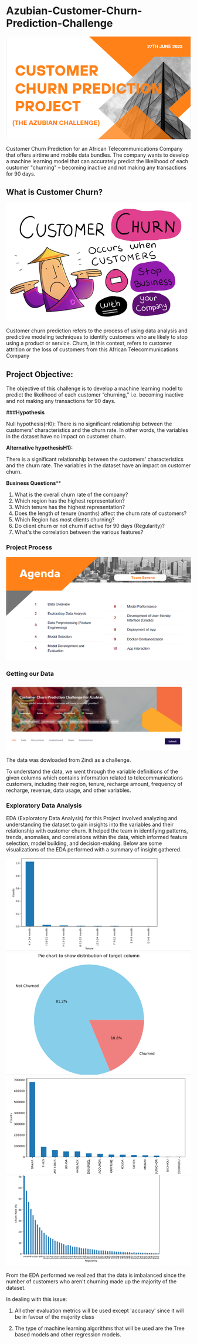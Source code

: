 # Azubian-Customer-Churn-Prediction-Challenge

![Alt text](<churn poster-1.png>)

Customer Churn Prediction for an African Telecommunications Company that offers airtime and mobile data bundles. The company wants to develop a machine learning model that can accurately predict the likelihood of each customer "churning" – becoming inactive and not making any transactions for 90 days.

## **What is Customer Churn?**
![Alt text](5-Effective-Tips-To-Reduce-Customer-Churn-removebg-preview-1.png)

Customer churn prediction refers to the process of using data analysis and predictive modeling techniques to identify customers who are likely to stop using a product or service. Churn, in this context, refers to customer attrition or the loss of customers from this African Telecommunications Company

## **Project Objective:**

The objective of this challenge is to develop a machine learning model to predict the likelihood of each customer “churning,” i.e. becoming inactive and not making any transactions for 90 days.

###**Hypothesis**

Null hypothesis(H0): There is no significant relationship between the customers' characteristics and the churn rate. In other words, the variables in the dataset have no impact on customer churn.

**Alternative hypothesisH1):** 

There is a significant relationship between the customers' characteristics and the churn rate. The variables in the dataset have an impact on customer churn.

**Business Questions****
1. What is the overall churn rate of the company?
2. Which region has the highest representation?
3. Which tenure has the highest representation?
4. Does the length of tenure (months) affect the churn rate of customers?
5. Which Region has most clients churning?
6. Do client churn or not churn if active for 90 days (Regularity)?
7. What's the correlation between the various features?

### **Project Process**

![Alt text](c1-1.png)

### **Getting our Data**

![Alt text](Z1-1.png)

The data was dowloaded from Zindi as a challenge.

To understand the data, we went through the variable definitions of the given columns which contains information related to telecommunications customers, including their region, tenure, recharge amount, frequency of recharge, revenue, data usage, and other variables.

### **Exploratory Data Analysis**

EDA (Exploratory Data Analysis) for this Project  involved analyzing and understanding the dataset to gain insights into the variables and their relationship with customer churn. It helped the team in identifying patterns, trends, anomalies, and correlations within the data, which informed feature selection, model building, and decision-making. Below are some visualizations of the EDA performed with a summary of insight gathered.

![Alt text](uni3-1.png) ![Alt text](uni1-1.png) ![Alt text](uni2-1.png) 
![Alt text](bi3-2.png)

From the EDA performed we realized that the data is imbalanced since the number of customers who aren't churning made up the majority of the dataset.

In dealing with this issue:

1. All other evaluation metrics will be used except 'accuracy' since it will be in favour of the majority class

2. The type of machine learning algorithms that will be used are the Tree based models and other regression models.


